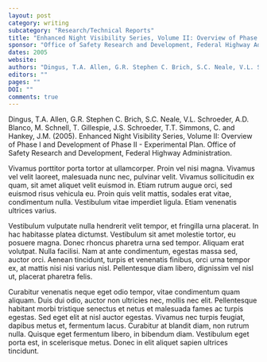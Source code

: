 ```yaml
---
layout: post
category: writing
subcategory: "Research/Technical Reports"
title: "Enhanced Night Visibility Series, Volume II: Overview of Phase I and Development of Phase II - Experimental Plan"
sponsor: "Office of Safety Research and Development, Federal Highway Administration"
dates: 2005
website:
authors: "Dingus, T.A. Allen, G.R. Stephen C. Brich, S.C. Neale, V.L. Schroeder, A.D. Blanco, M. Schnell, T. Gillespie, J.S. Schroeder, T.T. Simmons, C. and Hankey, J.M."
editors: ""
pages: ""
DOI: ""
comments: true
---
```


Dingus, T.A. Allen, G.R. Stephen C. Brich, S.C. Neale, V.L. Schroeder, A.D. Blanco, M. Schnell, T. Gillespie, J.S. Schroeder, T.T. Simmons, C. and Hankey, J.M. (2005). Enhanced Night Visibility Series, Volume II: Overview of Phase I and Development of Phase II - Experimental Plan. Office of Safety Research and Development, Federal Highway Administration.

Vivamus porttitor porta tortor at ullamcorper. Proin vel nisi magna. Vivamus vel velit laoreet, malesuada nunc nec, pulvinar velit. Vivamus sollicitudin ex quam, sit amet aliquet velit euismod in. Etiam rutrum augue orci, sed euismod risus vehicula eu. Proin quis velit mattis, sodales erat vitae, condimentum nulla. Vestibulum vitae imperdiet ligula. Etiam venenatis ultrices varius.

Vestibulum vulputate nulla hendrerit velit tempor, et fringilla urna placerat. In hac habitasse platea dictumst. Vestibulum sit amet molestie tortor, eu posuere magna. Donec rhoncus pharetra urna sed tempor. Aliquam erat volutpat. Nulla facilisi. Nam at ante condimentum, egestas massa sed, auctor orci. Aenean tincidunt, turpis et venenatis finibus, orci urna tempor ex, at mattis nisi nisi varius nisl. Pellentesque diam libero, dignissim vel nisl ut, placerat pharetra felis.

Curabitur venenatis neque eget odio tempor, vitae condimentum quam aliquam. Duis dui odio, auctor non ultricies nec, mollis nec elit. Pellentesque habitant morbi tristique senectus et netus et malesuada fames ac turpis egestas. Sed eget elit at nisl auctor egestas. Vivamus nec turpis feugiat, dapibus metus et, fermentum lacus. Curabitur at blandit diam, non rutrum nulla. Quisque eget fermentum libero, in bibendum diam. Vestibulum eget porta est, in scelerisque metus. Donec in elit aliquet sapien ultrices tincidunt.

